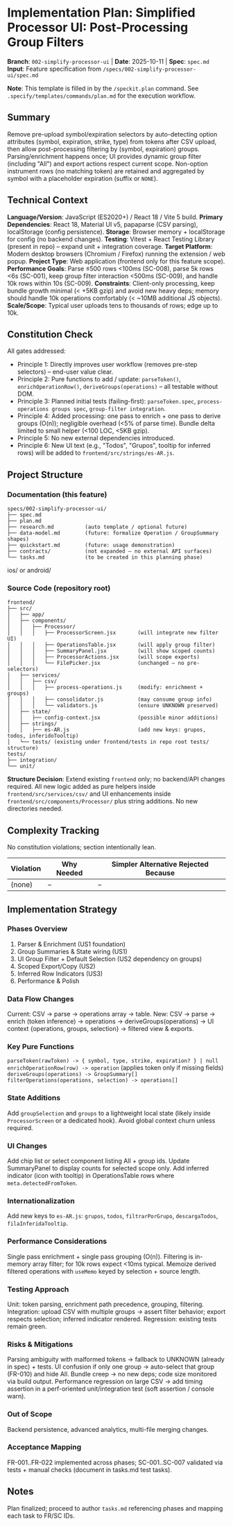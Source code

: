 # Implementation Plan: Simplified Processor UI: Post-Processing Group Filters

**Branch**: `002-simplify-processor-ui` | **Date**: 2025-10-11 | **Spec**: `spec.md`
**Input**: Feature specification from `/specs/002-simplify-processor-ui/spec.md`

**Note**: This template is filled in by the `/speckit.plan` command. See `.specify/templates/commands/plan.md` for the execution workflow.

## Summary

Remove pre-upload symbol/expiration selectors by auto-detecting option attributes (symbol, expiration, strike, type) from tokens after CSV upload, then allow post-processing filtering by (symbol, expiration) groups. Parsing/enrichment happens once; UI provides dynamic group filter (including "All") and export actions respect current scope. Non-option instrument rows (no matching token) are retained and aggregated by symbol with a placeholder expiration (suffix or `NONE`).

## Technical Context

**Language/Version**: JavaScript (ES2020+) / React 18 / Vite 5 build.
**Primary Dependencies**: React 18, Material UI v5, papaparse (CSV parsing), localStorage (config persistence).
**Storage**: Browser memory + localStorage for config (no backend changes).
**Testing**: Vitest + React Testing Library (present in repo) – expand unit + integration coverage.
**Target Platform**: Modern desktop browsers (Chromium / Firefox) running the extension / web popup.
**Project Type**: Web application (frontend only for this feature scope).
**Performance Goals**: Parse ≤500 rows <100ms (SC-008), parse 5k rows <6s (SC-001), keep group filter interaction <500ms (SC-009), and handle 10k rows within 10s (SC-009).
**Constraints**: Client-only processing, keep bundle growth minimal (< +5KB gzip) and avoid new heavy deps; memory should handle 10k operations comfortably (< ~10MB additional JS objects).
**Scale/Scope**: Typical user uploads tens to thousands of rows; edge up to 10k.

## Constitution Check

All gates addressed:
- Principle 1: Directly improves user workflow (removes pre-step selectors) – end-user value clear.
- Principle 2: Pure functions to add / update: `parseToken()`, `enrichOperationRow()`, `deriveGroups(operations)` – all testable without DOM.
- Principle 3: Planned initial tests (failing-first): `parseToken.spec`, `process-operations groups spec`, `group-filter integration`.
- Principle 4: Added processing: one pass to enrich + one pass to derive groups (O(n)); negligible overhead (<5% of parse time). Bundle delta limited to small helper (<100 LOC, <5KB gzip).
- Principle 5: No new external dependencies introduced.
- Principle 6: New UI text (e.g., "Todos", "Grupos", tooltip for inferred rows) will be added to `frontend/src/strings/es-AR.js`.

## Project Structure

### Documentation (this feature)

```text
specs/002-simplify-processor-ui/
├── spec.md
├── plan.md
├── research.md          (auto template / optional future)
├── data-model.md        (future: formalize Operation / GroupSummary shapes)
├── quickstart.md        (future: usage demonstration)
├── contracts/           (not expanded – no external API surfaces)
└── tasks.md             (to be created in this planning phase)
```

ios/ or android/
### Source Code (repository root)

```text
frontend/
├── src/
│   ├── app/
│   ├── components/
│   │   ├── Processor/
│   │   │   ├── ProcessorScreen.jsx       (will integrate new filter UI)
│   │   │   ├── OperationsTable.jsx       (will apply group filter)
│   │   │   ├── SummaryPanel.jsx          (will show scoped counts)
│   │   │   ├── ProcessorActions.jsx      (will scope exports)
│   │   │   └── FilePicker.jsx            (unchanged – no pre-selectors)
│   ├── services/
│   │   ├── csv/
│   │   │   ├── process-operations.js     (modify: enrichment + groups)
│   │   │   ├── consolidator.js           (may consume group info)
│   │   │   └── validators.js             (ensure UNKNOWN preserved)
│   ├── state/
│   │   ├── config-context.jsx            (possible minor additions)
│   ├── strings/
│   │   ├── es-AR.js                      (add new keys: grupos, todos, inferidoTooltip)
│   └── tests/ (existing under frontend/tests in repo root tests/ structure)
tests/
├── integration/
└── unit/
```

**Structure Decision**: Extend existing `frontend` only; no backend/API changes required. All new logic added as pure helpers inside `frontend/src/services/csv/` and UI enhancements inside `frontend/src/components/Processor/` plus string additions. No new directories needed.

## Complexity Tracking

No constitution violations; section intentionally lean.

| Violation | Why Needed | Simpler Alternative Rejected Because |
|-----------|------------|--------------------------------------|
| (none) | – | – |

## Implementation Strategy

### Phases Overview

1. Parser & Enrichment (US1 foundation)
2. Group Summaries & State wiring (US1)
3. UI Group Filter + Default Selection (US2 dependency on groups)
4. Scoped Export/Copy (US2)
5. Inferred Row Indicators (US3)
6. Performance & Polish

### Data Flow Changes

Current: CSV -> parse -> operations array -> table.
New: CSV -> parse -> enrich (token inference) -> operations -> deriveGroups(operations) -> UI context {operations, groups, selection} -> filtered view & exports.

### Key Pure Functions
`parseToken(rawToken) -> { symbol, type, strike, expiration? } | null`
`enrichOperationRow(row) -> operation` (applies token only if missing fields)
`deriveGroups(operations) -> GroupSummary[]`
`filterOperations(operations, selection) -> operations[]`

### State Additions
Add `groupSelection` and `groups` to a lightweight local state (likely inside `ProcessorScreen` or a dedicated hook). Avoid global context churn unless required.

### UI Changes
Add chip list or select component listing All + group ids. Update SummaryPanel to display counts for selected scope only. Add inferred indicator (icon with tooltip) in OperationsTable rows where `meta.detectedFromToken`.

### Internationalization
Add new keys to `es-AR.js`: `grupos`, `todos`, `filtrarPorGrupo`, `descargaTodos`, `filaInferidaTooltip`.

### Performance Considerations
Single pass enrichment + single pass grouping (O(n)). Filtering is in-memory array filter; for 10k rows expect <10ms typical. Memoize derived filtered operations with `useMemo` keyed by selection + source length.

### Testing Approach
Unit: token parsing, enrichment path precedence, grouping, filtering.
Integration: upload CSV with multiple groups -> assert filter behavior; export respects selection; inferred indicator rendered.
Regression: existing tests remain green.

### Risks & Mitigations
Parsing ambiguity with malformed tokens → fallback to UNKNOWN (already in spec) + tests.
UI confusion if only one group → auto-select that group (FR-010) and hide All.
Bundle creep → no new deps; code size monitored via build output.
Performance regression on large CSV → add timing assertion in a perf-oriented unit/integration test (soft assertion / console warn).

### Out of Scope
Backend persistence, advanced analytics, multi-file merging changes.

### Acceptance Mapping
FR-001..FR-022 implemented across phases; SC-001..SC-007 validated via tests + manual checks (document in tasks.md test tasks).

## Notes

Plan finalized; proceed to author `tasks.md` referencing phases and mapping each task to FR/SC IDs.

